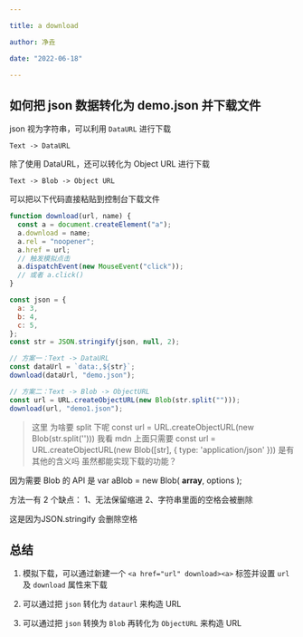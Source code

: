 ```yaml
---

title: a download

author: 净垚

date: "2022-06-18"

---
```


## 如何把 json 数据转化为 demo.json 并下载文件

json 视为字符串，可以利用 `DataURL` 进行下载

```
Text -> DataURL
```

除了使用 DataURL，还可以转化为 Object URL 进行下载

```
Text -> Blob -> Object URL
```

可以把以下代码直接粘贴到控制台下载文件



```js
function download(url, name) {
  const a = document.createElement("a");
  a.download = name;
  a.rel = "noopener";
  a.href = url;
  // 触发模拟点击
  a.dispatchEvent(new MouseEvent("click"));
  // 或者 a.click()
}

const json = {
  a: 3,
  b: 4,
  c: 5,
};
const str = JSON.stringify(json, null, 2);

// 方案一：Text -> DataURL
const dataUrl = `data:,${str}`;
download(dataUrl, "demo.json");

// 方案二：Text -> Blob -> ObjectURL
const url = URL.createObjectURL(new Blob(str.split("")));
download(url, "demo1.json");
```

> 这里 为啥要 split 下呢 const url = URL.createObjectURL(new Blob(str.split(''))) 我看 mdn 上面只需要 const url = URL.createObjectURL(new Blob([str], { type: 'application/json' })) 是有其他的含义吗 虽然都能实现下载的功能？

因为需要 Blob 的 API 是 var aBlob = new Blob( **array**, options );

方法一有 2 个缺点： 
1、无法保留缩进
2、字符串里面的空格会被删除

这是因为JSON.stringify 会删除空格

## 总结

1. 模拟下载，可以通过新建一个 `<a href="url" download><a>` 标签并设置 `url` 及 `download` 属性来下载

2. 可以通过把 `json` 转化为 `dataurl` 来构造 URL

3. 可以通过把 `json` 转换为 `Blob` 再转化为 `ObjectURL` 来构造 URL

   
